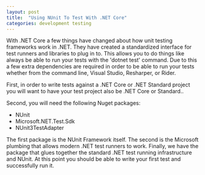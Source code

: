 ```yaml
---
layout: post
title:  "Using NUnit To Test With .NET Core"
categories: development testing
---
```

With .NET Core a few things have changed about how unit testing frameworks work in .NET. They have created a standardized interface for test runners and libraries to plug in to. This allows you to do things like always be able to run your tests with the 'dotnet test' command. Due to this a few extra dependencies are required in order to be able to run your tests whether from the command line, Visual Studio, Resharper, or Rider.
<!--more-->
First, in order to write tests against a .NET Core or .NET Standard project you will want to have your test project also be .NET Core or Standard..

Second, you will need the following Nuget packages:

- NUnit
- Microsoft.NET.Test.Sdk
- NUnit3TestAdapter

The first package is the NUnit Framework itself. The second is the Microsoft plumbing that allows modern .NET test runners to work. Finally, we have the package that glues together the standard .NET test running infrastructure and NUnit. At this point you should be able to write your first test and successfully run it.